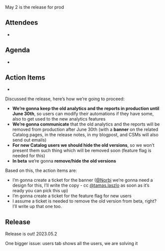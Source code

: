 May 2 is the release for prod

## Attendees

- 

## Agenda

-

## Action Items

-

Discussed the release, here’s how we’re going to proceed:  

-   **We’re gonna keep the old analytics and the reports in production until June 30th**, so users can modify their automations if they have some, also to get used to the new analytics features
-   **We’re gonna communicate** that the old analytics and the reports will be removed from production after June 30th (with a **banner** on the related Catalog pages, in the release notes, in my blogpost, and CSMs will also send out emails)
-   **For new Catalog users we should hide the old versions**, so we won’t present them such thing which will be removed soon (feature flag is needed for this)
-   **In beta** we’re gonna **remove/hide the old versions**

Based on this, the action items are:  

-   I’m gonna create a ticket for the banner ([@Norbi](https://instructure.slack.com/team/U04172145DK) we’re gonna need a design for this, I’ll write the copy - cc [@tamas.laszlo](https://instructure.slack.com/team/U038ZMCSDJS) as soon as it’s ready you can pick this up)
-   I’m gonna create a ticket for the feature flag for new users
-   I assume a ticket is needed to remove the old version from beta, right? I’ll write up that one too.


## Release

Release is out! 2023.05.2

One bigger issue: users tab shows all the users, we are solving it

